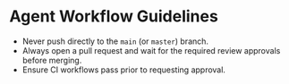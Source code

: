 # Agent Workflow Guidelines

- Never push directly to the `main` (or `master`) branch.
- Always open a pull request and wait for the required review approvals before merging.
- Ensure CI workflows pass prior to requesting approval.
